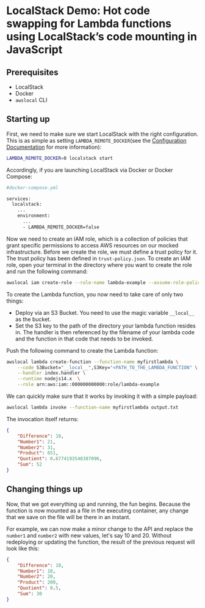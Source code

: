# LocalStack Demo: Hot code swapping for Lambda functions using LocalStack’s code mounting in JavaScript

## Prerequisites

* LocalStack
* Docker
* `awslocal` CLI

## Starting up

First, we need to make sure we start LocalStack with the right configuration. This is as simple as setting `LAMBDA_REMOTE_DOCKER`(see the [Configuration Documentation](https://docs.localstack.cloud/localstack/configuration/#lambda) for more information):

```bash
LAMBDA_REMOTE_DOCKER=0 localstack start
```

Accordingly, if you are launching LocalStack via Docker or Docker Compose:

```bash
#docker-compose.yml

services:
  localstack:
    ...
    environment:
      ...
      - LAMBDA_REMOTE_DOCKER=false
```

Now we need to create an IAM role, which is a collection of policies that grant specific permissions to access AWS resources on our mocked infrastructure. Before we create the role, we must define a trust policy for it. The trust policy has been defined in `trust-policy.json`. To create an IAM role, open your terminal in the directory where you want to create the role and run the following command:

```bash
awslocal iam create-role --role-name lambda-example --assume-role-policy-document ./trust-policy.json
```

To create the Lambda function, you now need to take care of only two things:

- Deploy via an S3 Bucket. You need to use the magic variable `__local__` as the bucket.
- Set the S3 key to the path of the directory your lambda function resides in. The handler is then referenced by the filename of your lambda code and the function in that code that needs to be invoked.

Push the following command to create the Lambda function:

```bash
awslocal lambda create-function --function-name myfirstlambda \
    --code S3Bucket="__local__",S3Key="<PATH_TO_THE_LAMBDA_FUNCTION" \
    --handler index.handler \
    --runtime nodejs14.x  \
    --role arn:aws:iam::000000000000:role/lambda-example
```

We can quickly make sure that it works by invoking it with a simple payload:

```bash
awslocal lambda invoke --function-name myfirstlambda output.txt
```

The invocation itself returns:

```json
{
	"Difference": 10,
	"Number1": 21,
	"Number2": 31,
	"Product": 651,
	"Quotient": 0.6774193548387096,
	"Sum": 52
}
```

## Changing things up

Now, that we got everything up and running, the fun begins. Because the function is now mounted as a file in the executing container, any change that we save on the file will be there in an instant.

For example, we can now make a minor change to the API and replace the `number1` and `number2` with new values, let's say 10 and 20. Without redeploying or updating the function, the result of the previous request will look like this:

```json
{
	"Difference": 10,
	"Number1": 10,
	"Number2": 20,
	"Product": 200,
	"Quotient": 0.5,
	"Sum": 30
}
```

